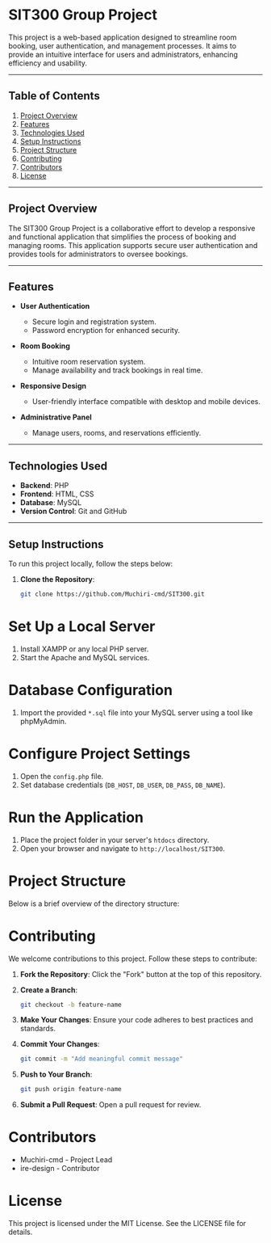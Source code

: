 # SIT300 Group Project

This project is a web-based application designed to streamline room booking, user authentication, and management processes. It aims to provide an intuitive interface for users and administrators, enhancing efficiency and usability.

---

## Table of Contents

1. [Project Overview](#project-overview)
2. [Features](#features)
3. [Technologies Used](#technologies-used)
4. [Setup Instructions](#setup-instructions)
5. [Project Structure](#project-structure)
6. [Contributing](#contributing)
7. [Contributors](#contributors)
8. [License](#license)

---

## Project Overview

The SIT300 Group Project is a collaborative effort to develop a responsive and functional application that simplifies the process of booking and managing rooms. This application supports secure user authentication and provides tools for administrators to oversee bookings.

---

## Features

- **User Authentication**
  - Secure login and registration system.
  - Password encryption for enhanced security.

- **Room Booking**
  - Intuitive room reservation system.
  - Manage availability and track bookings in real time.

- **Responsive Design**
  - User-friendly interface compatible with desktop and mobile devices.

- **Administrative Panel**
  - Manage users, rooms, and reservations efficiently.

---

## Technologies Used

- **Backend**: PHP
- **Frontend**: HTML, CSS
- **Database**: MySQL
- **Version Control**: Git and GitHub

---

## Setup Instructions

To run this project locally, follow the steps below:

1. **Clone the Repository**:
   ```bash
   git clone https://github.com/Muchiri-cmd/SIT300.git
# Set Up a Local Server

1. Install XAMPP or any local PHP server.
2. Start the Apache and MySQL services.

# Database Configuration

1. Import the provided `*.sql` file into your MySQL server using a tool like phpMyAdmin.

# Configure Project Settings

1. Open the `config.php` file.
2. Set database credentials (`DB_HOST`, `DB_USER`, `DB_PASS`, `DB_NAME`).

# Run the Application

1. Place the project folder in your server's `htdocs` directory.
2. Open your browser and navigate to `http://localhost/SIT300`.

# Project Structure

Below is a brief overview of the directory structure:


# Contributing

We welcome contributions to this project. Follow these steps to contribute:

1. **Fork the Repository**: Click the "Fork" button at the top of this repository.
2. **Create a Branch**:

    ```bash
    git checkout -b feature-name
    ```

3. **Make Your Changes**: Ensure your code adheres to best practices and standards.
4. **Commit Your Changes**:

    ```bash
    git commit -m "Add meaningful commit message"
    ```

5. **Push to Your Branch**:

    ```bash
    git push origin feature-name
    ```

6. **Submit a Pull Request**: Open a pull request for review.

# Contributors

- Muchiri-cmd - Project Lead
- ire-design - Contributor

# License

This project is licensed under the MIT License. See the LICENSE file for details.


